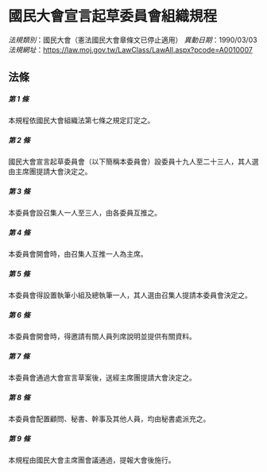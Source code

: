 # 國民大會宣言起草委員會組織規程

*法規類別*：國民大會（憲法國民大會章條文已停止適用）
*異動日期*：1990/03/03  
*法規網址*：https://law.moj.gov.tw/LawClass/LawAll.aspx?pcode=A0010007



## 法條
##### 第 1 條
本規程依國民大會組織法第七條之規定訂定之。

##### 第 2 條
國民大會宣言起草委員會（以下簡稱本委員會）設委員十九人至二十三人，其人選由主席團提請大會決定之。

##### 第 3 條
本委員會設召集人一人至三人，由各委員互推之。

##### 第 4 條
本委員會開會時，由召集人互推一人為主席。

##### 第 5 條
本委員會得設置執筆小組及總執筆一人，其人選由召集人提請本委員會決定之。

##### 第 6 條
本委員會開會時，得邀請有關人員列席說明並提供有關資料。

##### 第 7 條
本委員會通過大會宣言草案後，送經主席團提請大會決定之。

##### 第 8 條
本委員會配置顧問、秘書、幹事及其他人員，均由秘書處派充之。

##### 第 9 條
本規程由國民大會主席團會議通過，提報大會後施行。


